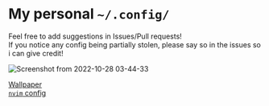 # My personal `~/.config/`
Feel free to add suggestions in Issues/Pull requests! <br>
If you notice any config being partially stolen, please say so in the issues so i can give credit!

![Screenshot from 2022-10-28 03-44-33](https://user-images.githubusercontent.com/30912893/198446886-47c947c3-6518-483d-a068-7ca01b8628e6.png)

[Wallpaper](https://wallhaven.cc/w/zyxvqy) <br>
[`nvim` config](https://github.com/demperor-music/nvim-config)
